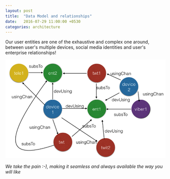 ```yaml
---
layout: post
title:  "Data Model and relationships"
date:   2016-07-29 11:00:00 +0530
categories: architecture
---
```


Our user entities are one of the exhaustive and complex one around, between user's multiple devices, social media identities and user's enterprise relationships!

![Model](/resources/images/user_entities.001.jpeg "User data entity model, example")

*We take the pain :-), making it seamless and always available the way you will like*
